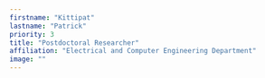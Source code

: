 ```yaml
---
firstname: "Kittipat"
lastname: "Patrick"
priority: 3 
title: "Postdoctoral Researcher"
affiliation: "Electrical and Computer Engineering Department"
image: ""
---
```

